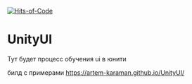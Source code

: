 [![Hits-of-Code](https://hitsofcode.com/github/artem-karaman/UnityUI)](https://hitsofcode.com/github/artem-karaman/UnityUI)

# UnityUI
Тут будет процесс обучения ui в юнити

билд с примерами
https://artem-karaman.github.io/UnityUI/
